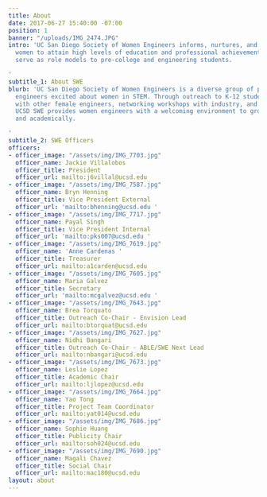 ```yaml
---
title: About
date: 2017-06-27 15:40:00 -07:00
position: 1
banner: "/uploads/IMG_2474.JPG"
intro: 'UC San Diego Society of Women Engineers informs, nurtures, and encourages
  women to attain high levels of education and professional achievement. Our members
  serve as role models to pre-college and engineering students.

'
subtitle_1: About SWE
blurb: 'UC San Diego Society of Women Engineers is a diverse group of passionate young
  engineers excited about women in STEM. Through outreach to K-12 students, socials
  with other female engineers, networking workshops with industry, and technical teams,
  UCSD SWE provides women engineers with a welcoming environment to grow professionally
  and academically.

'
subtitle_2: SWE Officers
officers:
- officer_image: "/assets/img/IMG_7703.jpg"
  officer_name: Jackie Villalobos
  officer_title: President
  officer_url: mailto:j6villal@ucsd.edu
- officer_image: "/assets/img/IMG_7587.jpg"
  officer_name: Bryn Henning
  officer_title: Vice President External
  officer_url: 'mailto:bhenning@ucsd.edu '
- officer_image: "/assets/img/IMG_7717.jpg"
  officer_name: Payal Singh
  officer_title: Vice President Internal
  officer_url: 'mailto:pks007@ucsd.edu '
- officer_image: "/assets/img/IMG_7619.jpg"
  officer_name: 'Anne Cardenas '
  officer_title: Treasurer
  officer_url: mailto:a1carden@ucsd.edu
- officer_image: "/assets/img/IMG_7605.jpg"
  officer_name: Maria Galvez
  officer_title: Secretary
  officer_url: 'mailto:mcgalvez@ucsd.edu '
- officer_image: "/assets/img/IMG_7643.jpg"
  officer_name: Brea Torquato
  officer_title: Outreach Co-Chair - Envision Lead
  officer_url: mailto:btorquat@ucsd.edu
- officer_image: "/assets/img/IMG_7627.jpg"
  officer_name: Nidhi Bangari
  officer_title: Outreach Co-Chair - ABLE/SWE Next Lead
  officer_url: mailto:nbangari@ucsd.edu
- officer_image: "/assets/img/IMG_7673.jpg"
  officer_name: Leslie Lopez
  officer_title: Academic Chair
  officer_url: mailto:ljlopez@ucsd.edu
- officer_image: "/assets/img/IMG_7664.jpg"
  officer_name: Yao Tong
  officer_title: Project Team Coordinator
  officer_url: mailto:yat014@ucsd.edu
- officer_image: "/assets/img/IMG_7686.jpg"
  officer_name: Sophie Huang
  officer_title: Publicity Chair
  officer_url: mailto:soh024@ucsd.edu
- officer_image: "/assets/img/IMG_7690.jpg"
  officer_name: Magali Chavez
  officer_title: Social Chair
  officer_url: mailto:mac180@ucsd.edu
layout: about
---
```



